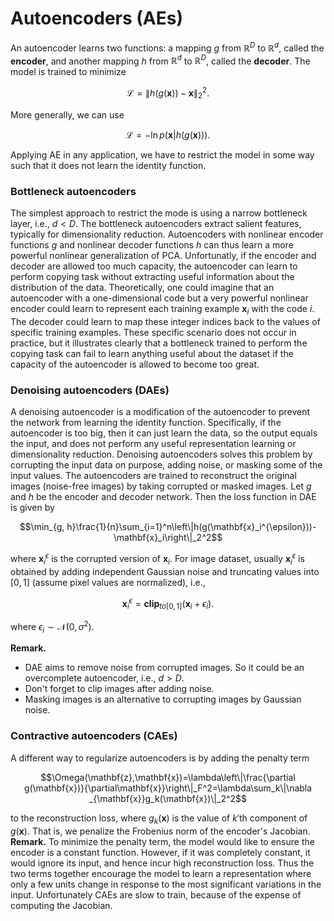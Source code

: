
# Autoencoders (AEs)
An autoencoder learns two functions: a mapping $`g`$ from $`\mathbb{R}^D`$ to $`\mathbb{R}^d`$, called the **encoder**, and another mapping $`h`$ from $\mathbb{R}^d$ to $`\mathbb{R}^D`$, called the **decoder**. The model is trained to minimize
```math
\mathcal{L}=\|h(g(\mathbf{x}))-\mathbf{x}\|_2^2.
```
More generally, we can use
```math
\mathcal{L}=-\ln p(\mathbf{x}|h(g(\mathbf{x}))).
```
Applying AE in any application, we have to restrict the model in some way such that it does not learn the identity function.

### Bottleneck autoencoders
The simplest approach to restrict the mode is using a narrow bottleneck layer, i.e., $`d< D`$. The bottleneck autoencoders extract salient features, typically for dimensionality reduction. Autoencoders with nonlinear encoder functions $`g`$ and nonlinear decoder functions $`h`$ can thus learn a more powerful nonlinear generalization of PCA. Unfortunatly, if the encoder and decoder are allowed too much capacity, the autoencoder can learn to perform copying task without extracting useful information about the distribution of the data. Theoretically, one could imagine that an autoencoder with a one-dimensional code but a very powerful nonlinear encoder could learn to represent each training example $`\mathbf{x}_i`$ with the code $`i`$. The decoder could learn to map these integer indices back to the values of specific training examples. These specific scenario does not occur in practice, but it illustrates clearly that a bottleneck trained to perform the copying task can fail to learn anything useful about the dataset if the capacity of the autoencoder is allowed to become too great.


### Denoising autoencoders (DAEs)
A denoising autoencoder is a modification of the autoencoder to prevent the network from learning the identity function. Specifically, if the autoencoder is too big, then it can just learn the data, so the output equals the input, and does not perform any useful representation learning or dimensionality reduction. Denoising autoencoders solves this problem by corrupting the input data on purpose, adding noise, or masking some of the input values. The autoencoders are trained to reconstruct the original images (noise-free images) by taking corrupted or masked images.
Let $`g`$ and $`h`$ be the encoder and decoder network. Then the loss function in DAE is given by
```math
\min_{g, h}\frac{1}{n}\sum_{i=1}^n\left\|h(g(\mathbf{x}_i^{\epsilon}))-\mathbf{x}_i\right\|_2^2
```
where $`\mathbf{x}_i^{\epsilon}`$ is the corrupted version of $`\mathbf{x}_i`$. For image dataset, usually $`\mathbf{x}_i^{\epsilon}`$ is obtained by adding independent Gaussian noise and truncating values into $`[0,1]`$ (assume pixel values are normalized), i.e.,
```math
\mathbf{x}_{i}^{\epsilon}=\textbf{clip}_{to [0,1]}\left(\mathbf{x}_i+\epsilon_i\right).
```
where $`\epsilon_i\sim\mathcal{N}(0,\sigma^2)`$.


**Remark.**
* DAE aims to remove noise from corrupted images. So it could be an overcomplete autoencoder, i.e., $`d>D`$.
* Don't forget to clip images after adding noise.
* Masking images is an alternative to corrupting images by Gaussian noise.


### Contractive autoencoders (CAEs)
A different way to regularize autoencoders is by adding the penalty term
```math
\Omega(\mathbf{z},\mathbf{x})=\lambda\left\|\frac{\partial 
g(\mathbf{x})}{\partial\mathbf{x}}\right\|_F^2=\lambda\sum_k\|\nabla
_{\mathbf{x}}g_k(\mathbf{x})\|_2^2
```
to the reconstruction loss, where $`g_{k}(\mathbf{x})`$ is the value of $`k'`$th component of $`g(\mathbf{x})`$. That is, we penalize the Frobenius norm of the encoder's Jacobian.
**Remark.**  To minimize the penalty term, the model would like to ensure the encoder is a constant function. However, if it was completely constant, it would ignore its input, and hence incur high reconstruction loss. Thus the two terms together encourage the model to learn a representation where only a few units change in response to the most significant variations in the input. Unfortunately CAEs are slow to train, because of the expense of computing the Jacobian.



